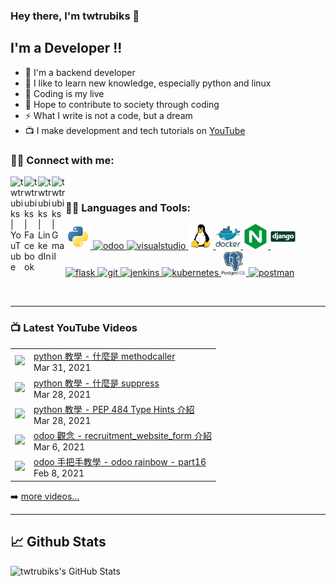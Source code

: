 ### Hey there, I'm twtrubiks 👋

## I'm a Developer !!

- 🔭 I'm a backend developer
- 🌱 I like to learn new knowledge, especially python and linux
- 👯 Coding is my live
- 🥅 Hope to contribute to society through coding
- ⚡  What I write is not a code, but a dream
- 📺 I make development and tech tutorials on [YouTube](https://www.youtube.com/user/blue524326)

### 🙋‍♂️ Connect with me:

[<img align="left" alt="twtrubiks | YouTube" width="22px" src="https://cdn.jsdelivr.net/npm/simple-icons@v3/icons/youtube.svg" />][youtube]
[<img align="left" alt="twtrubiks | Facebook" width="22px" src="https://cdn.jsdelivr.net/npm/simple-icons@v3/icons/facebook.svg" />][facebook]
[<img align="left" alt="twtrubiks | LinkedIn" width="22px" src="https://cdn.jsdelivr.net/npm/simple-icons@v3/icons/linkedin.svg" />][linkedin]
[<img align="left" alt="twtrubiks | Gmail" width="22px" src="https://cdn.jsdelivr.net/npm/simple-icons@v3/icons/gmail.svg" />][gmail]

<br />

### 👨‍💻 Languages and Tools:

<p align="left"> <a href="https://www.python.org" target="_blank"> <img src="https://raw.githubusercontent.com/devicons/devicon/master/icons/python/python-original.svg" alt="python" width="40" height="40"/> <a href="https://www.odoo.com/" target="_blank"> <img src="https://upload.wikimedia.org/wikipedia/commons/thumb/5/50/Odoo_logo.svg/320px-Odoo_logo.svg.png" alt="odoo" width="65" height="40"/> </a> <a href="https://code.visualstudio.com/" target="_blank"> <img src="https://upload.wikimedia.org/wikipedia/commons/thumb/9/9a/Visual_Studio_Code_1.35_icon.svg/240px-Visual_Studio_Code_1.35_icon.svg.png" alt="visualstudio" width="40" height="40"/> </a> <a href="https://www.linux.org/" target="_blank"> <img src="https://raw.githubusercontent.com/devicons/devicon/master/icons/linux/linux-original.svg" alt="linux" width="40" height="40"/> <a href="https://www.docker.com/" target="_blank"> <img src="https://raw.githubusercontent.com/devicons/devicon/master/icons/docker/docker-original-wordmark.svg" alt="docker" width="40" height="40"/> </a> </a> <a href="https://www.nginx.com" target="_blank"> <img src="https://raw.githubusercontent.com/devicons/devicon/master/icons/nginx/nginx-original.svg" alt="nginx" width="40" height="40"/> </a> </a> <a href="https://www.djangoproject.com/" target="_blank"> <img src="https://raw.githubusercontent.com/devicons/devicon/master/icons/django/django-original.svg" alt="django" width="40" height="40"/> </a> <a href="https://flask.palletsprojects.com/" target="_blank"> <img src="https://www.vectorlogo.zone/logos/pocoo_flask/pocoo_flask-icon.svg" alt="flask" width="40" height="40"/> </a> <a href="https://git-scm.com/" target="_blank"> <img src="https://www.vectorlogo.zone/logos/git-scm/git-scm-icon.svg" alt="git" width="40" height="40"/> </a> <a href="https://www.jenkins.io" target="_blank"> <img src="https://www.vectorlogo.zone/logos/jenkins/jenkins-icon.svg" alt="jenkins" width="40" height="40"/> </a> <a href="https://kubernetes.io" target="_blank"> <img src="https://www.vectorlogo.zone/logos/kubernetes/kubernetes-icon.svg" alt="kubernetes" width="40" height="40"/> </a> <a href="https://www.postgresql.org" target="_blank"> <img src="https://raw.githubusercontent.com/devicons/devicon/master/icons/postgresql/postgresql-original-wordmark.svg" alt="postgresql" width="40" height="40"/> </a> <a href="https://postman.com" target="_blank"> <img src="https://www.vectorlogo.zone/logos/getpostman/getpostman-icon.svg" alt="postman" width="40" height="40"/> </a> </p>

<br />

---

### 📺 Latest YouTube Videos

<table>
    <tbody>
<!-- YOUTUBE:START --><tr><td><a href="https://www.youtube.com/watch?v=OEMPp9i1kYc"><img width="140px" src="https://i.ytimg.com/vi/OEMPp9i1kYc/mqdefault.jpg"></a></td>
<td><a href="https://www.youtube.com/watch?v=OEMPp9i1kYc">python 教學 - 什麼是 methodcaller</a><br/>Mar 31, 2021</td></tr>
<tr><td><a href="https://www.youtube.com/watch?v=t4FbMd4n4rE"><img width="140px" src="https://i.ytimg.com/vi/t4FbMd4n4rE/mqdefault.jpg"></a></td>
<td><a href="https://www.youtube.com/watch?v=t4FbMd4n4rE">python 教學 - 什麼是 suppress</a><br/>Mar 28, 2021</td></tr>
<tr><td><a href="https://www.youtube.com/watch?v=kXB__qIz5gY"><img width="140px" src="https://i.ytimg.com/vi/kXB__qIz5gY/mqdefault.jpg"></a></td>
<td><a href="https://www.youtube.com/watch?v=kXB__qIz5gY">python 教學 - PEP 484 Type Hints 介紹</a><br/>Mar 28, 2021</td></tr>
<tr><td><a href="https://www.youtube.com/watch?v=FDvl1eBIC_Q"><img width="140px" src="https://i.ytimg.com/vi/FDvl1eBIC_Q/mqdefault.jpg"></a></td>
<td><a href="https://www.youtube.com/watch?v=FDvl1eBIC_Q">odoo 觀念 - recruitment_website_form 介紹</a><br/>Mar 6, 2021</td></tr>
<tr><td><a href="https://www.youtube.com/watch?v=g4vywRLklE0"><img width="140px" src="https://i.ytimg.com/vi/g4vywRLklE0/mqdefault.jpg"></a></td>
<td><a href="https://www.youtube.com/watch?v=g4vywRLklE0">odoo 手把手教學 -  odoo rainbow - part16</a><br/>Feb 8, 2021</td></tr>
<!-- YOUTUBE:END -->
    </tbody>
</table>

➡️ [more videos...](https://www.youtube.com/user/blue524326)

---

## 📈 Github Stats

<p align="left">
  <img align="left" alt="twtrubiks's GitHub Stats" src="https://github-readme-stats.vercel.app/api?username=twtrubiks&show_icons=true&hide_border=true" />
</p>

[youtube]: https://www.youtube.com/user/blue524326
[linkedin]: https://www.linkedin.com/in/twtrubiks-a09330145/
[facebook]: https://www.facebook.com/TWTRubiks
[gmail]: mailto:twtrubiks@gmail.com
